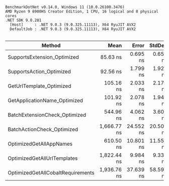 ```

BenchmarkDotNet v0.14.0, Windows 11 (10.0.26100.3476)
AMD Ryzen 9 6900HS Creator Edition, 1 CPU, 16 logical and 8 physical cores
.NET SDK 9.0.201
  [Host]     : .NET 9.0.3 (9.0.325.11113), X64 RyuJIT AVX2
  DefaultJob : .NET 9.0.3 (9.0.325.11113), X64 RyuJIT AVX2


```
| Method                            | Mean        | Error     | StdDev    | Gen0   | Gen1   | Allocated |
|---------------------------------- |------------:|----------:|----------:|-------:|-------:|----------:|
| SupportsExtension_Optimized       |    85.63 ns |  0.695 ns |  0.650 ns | 0.0086 |      - |      72 B |
| SupportsAction_Optimized          |    92.56 ns |  1.799 ns |  1.925 ns | 0.0086 |      - |      72 B |
| GetUrlTemplate_Optimized          |   105.16 ns |  2.033 ns |  2.175 ns | 0.0257 |      - |     216 B |
| GetApplicationName_Optimized      |   101.92 ns |  2.078 ns |  1.944 ns | 0.0257 |      - |     216 B |
| BatchExtensionCheck_Optimized     |   544.96 ns |  4.062 ns |  3.601 ns | 0.1068 |      - |     896 B |
| BatchActionCheck_Optimized        | 1,666.77 ns | 24.552 ns | 20.502 ns | 0.3071 |      - |    2576 B |
| OptimizedGetAllAppNames           |   610.50 ns | 10.801 ns | 11.557 ns | 0.1497 |      - |    1256 B |
| OptimizedGetAllUrlTemplates       | 1,822.44 ns |  9.984 ns |  9.339 ns | 0.4501 | 0.0019 |    3776 B |
| OptimizedGetAllCobaltRequirements | 1,936.76 ns | 37.639 ns | 58.599 ns | 0.3052 |      - |    2576 B |
